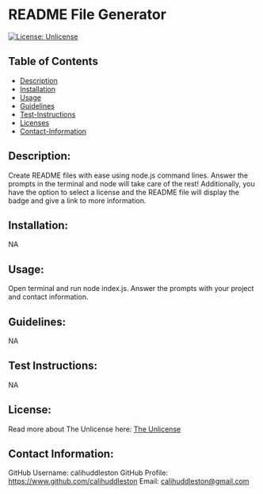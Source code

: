 # README File Generator
  [![License: Unlicense](https://img.shields.io/badge/license-Unlicense-blue.svg)](http://unlicense.org/)

  ## Table of Contents
  - [Description](#description)
  - [Installation](#install)
  - [Usage](#usage)
  - [Guidelines](#guidelines)
  - [Test-Instructions](#test)
  - [Licenses](#license)
  - [Contact-Information](#email)

  ## Description:
  Create README files with ease using node.js command lines. Answer the prompts in the terminal and node will take care of the rest! Additionally, you have the option to select a license and the README file will display the badge and give a link to more information.

  ## Installation:
  NA

  ## Usage:
  Open terminal and run node index.js. Answer the prompts with your project and contact information.

  ## Guidelines:
  NA

  ## Test Instructions:
  NA

  ## License:
  Read more about The Unlicense here:
  [The Unlicense](http://unlicense.org/)

  ## Contact Information:
  GitHub Username: calihuddleston
  GitHub Profile: https://www.github.com/calihuddleston
  Email: calihuddleston@gmail.com

